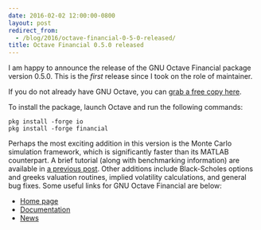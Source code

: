 ```yaml
---
date: 2016-02-02 12:00:00-0800
layout: post
redirect_from:
  - /blog/2016/octave-financial-0-5-0-released/
title: Octave Financial 0.5.0 released
---
```

I am happy to announce the release of the GNU Octave Financial package version 0.5.0. This is the *first* release since I took on the role of maintainer.

If you do not already have GNU Octave, you can [grab a free copy here](https://www.gnu.org/software/octave/download.html).

To install the package, launch Octave and run the following commands:

```
pkg install -forge io
pkg install -forge financial
```

Perhaps the most exciting addition in this version is the Monte Carlo simulation framework, which is significantly faster than its MATLAB counterpart. A brief tutorial (along with benchmarking information) are available in [a previous post](/blog/2015/sdes_and_monte_carlo_in_octave_financial). Other additions include Black-Scholes options and greeks valuation routines, implied volatility calculations, and general bug fixes. Some useful links for GNU Octave Financial are below:

* [Home page](http://octave.sourceforge.net/financial/index.html)
* [Documentation](http://octave.sourceforge.net/financial/overview.html)
* [News](http://octave.sourceforge.net/financial/NEWS.html)
